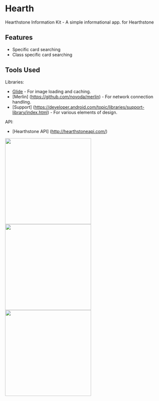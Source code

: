# Hearth
Hearthstone Information Kit - A simple informational app. for Hearthstone

## Features
- Specific card searching
- Class specific card searching

## Tools Used

Libraries:
- [Glide](https://github.com/bumptech/glide) - For image loading and caching.
- [Merlin] (https://github.com/novoda/merlin) - For network connection handling.
- [Support] (https://developer.android.com/topic/libraries/support-library/index.html) - For various elements of design.

API:
- [Hearthstone API] (http://hearthstoneapi.com/)

<img src="https://cloud.githubusercontent.com/assets/15229355/21320489/8848197e-c611-11e6-9f9f-e8adc579bf01.png" width="280">
<img src="https://cloud.githubusercontent.com/assets/15229355/21320499/924037b8-c611-11e6-88c8-24f5b170fa2a.png" width="280">
<img src="https://cloud.githubusercontent.com/assets/15229355/21320501/93ab9bec-c611-11e6-816f-eedb02424e8c.png" width="280">
